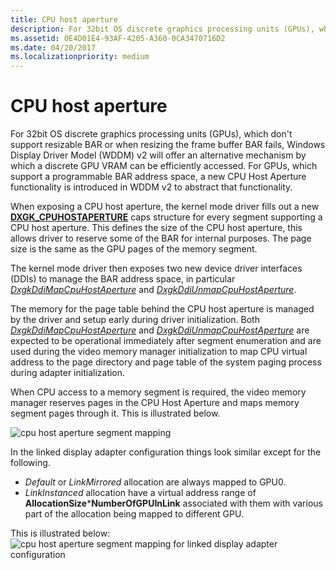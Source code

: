 ```yaml
---
title: CPU host aperture
description: For 32bit OS discrete graphics processing units (GPUs), which don't support resizable BAR or when resizing the frame buffer BAR fails, Windows Display Driver Model (WDDM) v2 will offer an alternative mechanism by which a discrete GPU VRAM can be efficiently accessed. For GPUs, which support a programmable BAR address space, a new CPU Host Aperture functionality is introduced in WDDM v2 to abstract that functionality.
ms.assetid: 0E4D01E4-93AF-4205-A360-0CA3470716D2
ms.date: 04/20/2017
ms.localizationpriority: medium
---
```


# CPU host aperture


For 32bit OS discrete graphics processing units (GPUs), which don't support resizable BAR or when resizing the frame buffer BAR fails, Windows Display Driver Model (WDDM) v2 will offer an alternative mechanism by which a discrete GPU VRAM can be efficiently accessed. For GPUs, which support a programmable BAR address space, a new CPU Host Aperture functionality is introduced in WDDM v2 to abstract that functionality.

When exposing a CPU host aperture, the kernel mode driver fills out a new [**DXGK\_CPUHOSTAPERTURE**](/windows-hardware/drivers/ddi/d3dkmddi/ns-d3dkmddi-_dxgk_cpuhostaperture) caps structure for every segment supporting a CPU host aperture. This defines the size of the CPU host aperture, this allows driver to reserve some of the BAR for internal purposes. The page size is the same as the GPU pages of the memory segment.

The kernel mode driver then exposes two new device driver interfaces (DDIs) to manage the BAR address space, in particular [*DxgkDdiMapCpuHostAperture*](/windows-hardware/drivers/ddi/d3dkmddi/nc-d3dkmddi-dxgkddi_mapcpuhostaperture) and [*DxgkDdiUnmapCpuHostAperture*](/windows-hardware/drivers/ddi/d3dkmddi/nc-d3dkmddi-dxgkddi_unmapcpuhostaperture).

The memory for the page table behind the CPU host aperture is managed by the driver and setup early during driver initialization. Both [*DxgkDdiMapCpuHostAperture*](/windows-hardware/drivers/ddi/d3dkmddi/nc-d3dkmddi-dxgkddi_mapcpuhostaperture) and [*DxgkDdiUnmapCpuHostAperture*](/windows-hardware/drivers/ddi/d3dkmddi/nc-d3dkmddi-dxgkddi_unmapcpuhostaperture) are expected to be operational immediately after segment enumeration and are used during the video memory manager initialization to map CPU virtual address to the page directory and page table of the system paging process during adapter initialization.

When CPU access to a memory segment is required, the video memory manager reserves pages in the CPU Host Aperture and maps memory segment pages through it. This is illustrated below.

![cpu host aperture segment mapping](images/cpu-host-aperture.1.png)

In the linked display adapter configuration things look similar except for the following.

-   *Default* or *LinkMirrored* allocation are always mapped to GPU0.
-   *LinkInstanced* allocation have a virtual address range of **AllocationSize**\***NumberOfGPUInLink** associated with them with various part of the allocation being mapped to different GPU.

This is illustrated below:
![cpu host aperture segment mapping for linked display adapter configuration](images/cpu-host-aperture.2.png)

 

